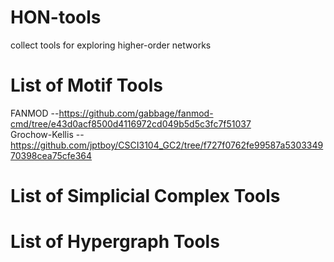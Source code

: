 # HON-tools
 collect tools for exploring higher-order networks
# List of Motif Tools
FANMOD --https://github.com/gabbage/fanmod-cmd/tree/e43d0acf8500d4116972cd049b5d5c3fc7f51037
<br/>
Grochow-Kellis --https://github.com/jptboy/CSCI3104_GC2/tree/f727f0762fe99587a530334970398cea75cfe364
# List of Simplicial Complex Tools

# List of Hypergraph Tools
